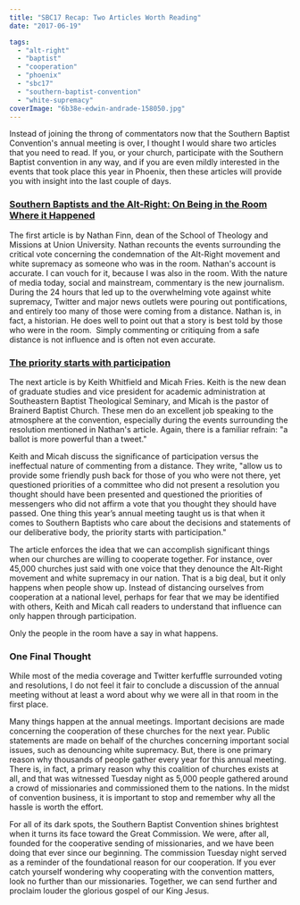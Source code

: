 ```yaml
---
title: "SBC17 Recap: Two Articles Worth Reading"
date: "2017-06-19"

tags: 
  - "alt-right"
  - "baptist"
  - "cooperation"
  - "phoenix"
  - "sbc17"
  - "southern-baptist-convention"
  - "white-supremacy"
coverImage: "6b38e-edwin-andrade-158050.jpg"
---
```


Instead of joining the throng of commentators now that the Southern Baptist Convention's annual meeting is over, I thought I would share two articles that you need to read. If you, or your church, participate with the Southern Baptist convention in any way, and if you are even mildly interested in the events that took place this year in Phoenix, then these articles will provide you with insight into the last couple of days.

### [Southern Baptists and the Alt-Right: On Being in the Room Where it Happened](http://sbcvoices.com/southern-baptists-and-the-alt-right-on-being-in-the-room-where-it-happened-by-nathan-finn/)

The first article is by Nathan Finn, dean of the School of Theology and Missions at Union University. Nathan recounts the events surrounding the critical vote concerning the condemnation of the Alt-Right movement and white supremacy as someone who was in the room. Nathan's account is accurate. I can vouch for it, because I was also in the room. With the nature of media today, social and mainstream, commentary is the new journalism. During the 24 hours that led up to the overwhelming vote against white supremacy, Twitter and major news outlets were pouring out pontifications, and entirely too many of those were coming from a distance. Nathan is, in fact, a historian. He does well to point out that a story is best told by those who were in the room.  Simply commenting or critiquing from a safe distance is not influence and is often not even accurate.

### [The priority starts with participation](https://brnow.org/Opinions/Guest-Columns/June-2017/The-priority-starts-with-participation)

The next article is by Keith Whitfield and Micah Fries. Keith is the new dean of graduate studies and vice president for academic administration at Southeastern Baptist Theological Seminary, and Micah is the pastor of Brainerd Baptist Church. These men do an excellent job speaking to the atmosphere at the convention, especially during the events surrounding the resolution mentioned in Nathan's article. Again, there is a familiar refrain: "a ballot is more powerful than a tweet."

Keith and Micah discuss the significance of participation versus the ineffectual nature of commenting from a distance. They write, "allow us to provide some friendly push back for those of you who were not there, yet questioned priorities of a committee who did not present a resolution you thought should have been presented and questioned the priorities of messengers who did not affirm a vote that you thought they should have passed. One thing this year’s annual meeting taught us is that when it comes to Southern Baptists who care about the decisions and statements of our deliberative body, the priority starts with participation."

The article enforces the idea that we can accomplish significant things when our churches are willing to cooperate together. For instance, over 45,000 churches just said with one voice that they denounce the Alt-Right movement and white supremacy in our nation. That is a big deal, but it only happens when people show up. Instead of distancing ourselves from cooperation at a national level, perhaps for fear that we may be identified with others, Keith and Micah call readers to understand that influence can only happen through participation.

Only the people in the room have a say in what happens.

### One Final Thought

While most of the media coverage and Twitter kerfuffle surrounded voting and resolutions, I do not feel it fair to conclude a discussion of the annual meeting without at least a word about why we were all in that room in the first place.

Many things happen at the annual meetings. Important decisions are made concerning the cooperation of these churches for the next year. Public statements are made on behalf of the churches concerning important social issues, such as denouncing white supremacy. But, there is one primary reason why thousands of people gather every year for this annual meeting. There is, in fact, a primary reason why this coalition of churches exists at all, and that was witnessed Tuesday night as 5,000 people gathered around a crowd of missionaries and commissioned them to the nations. In the midst of convention business, it is important to stop and remember why all the hassle is worth the effort.

For all of its dark spots, the Southern Baptist Convention shines brightest when it turns its face toward the Great Commission. We were, after all, founded for the cooperative sending of missionaries, and we have been doing that ever since our beginning. The commission Tuesday night served as a reminder of the foundational reason for our cooperation. If you ever catch yourself wondering why cooperating with the convention matters, look no further than our missionaries. Together, we can send further and proclaim louder the glorious gospel of our King Jesus.
